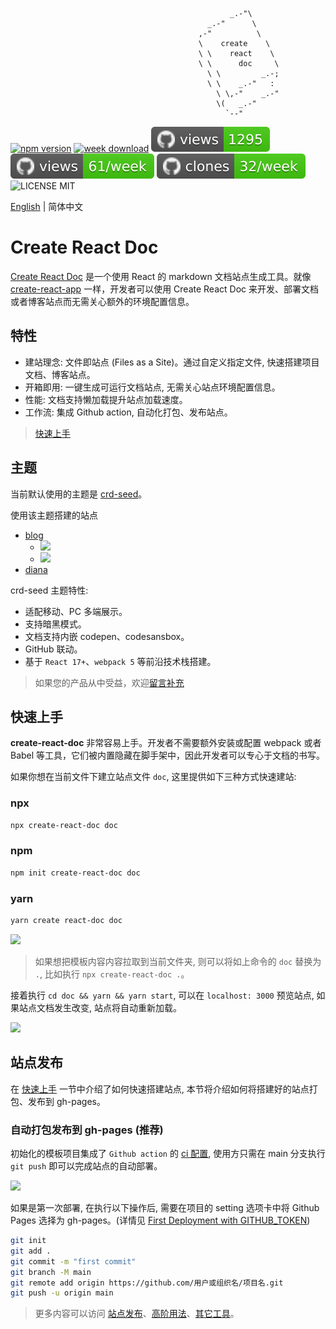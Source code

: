                                                      _.-"\
                                                _.-"      \
                                              ,-"          \
                                              \    create    \
                                              \ \    react    \
                                              \ \      doc     \
                                                \ \         _.-;
                                                \ \    _.-"   :
                                                  \ \,-"    _.-"
                                                  \(   _.-"
                                                    `--"

[![npm version](https://img.shields.io/npm/v/create-react-doc)](https://badge.fury.io/js/create-react-doc)
[![week download](https://img.shields.io/npm/dw/create-react-doc.svg)](https://www.npmjs.com/package/create-react-doc)
![views](https://raw.githubusercontent.com/MuYunyun/create-react-doc/traffic/traffic-create-react-doc/views.svg)
![views](https://raw.githubusercontent.com/MuYunyun/create-react-doc/traffic/traffic-create-react-doc/views_per_week.svg)
![clones](https://raw.githubusercontent.com/MuYunyun/create-react-doc/traffic/traffic-create-react-doc/clones_per_week.svg)
![LICENSE MIT](https://img.shields.io/npm/l/create-react-doc.svg)

[English](./README-en.md) | 简体中文

# Create React Doc

[Create React Doc](https://github.com/MuYunyun/create-react-doc) 是一个使用 React 的 markdown 文档站点生成工具。就像 [create-react-app](https://github.com/facebook/create-react-app) 一样，开发者可以使用 Create React Doc 来开发、部署文档或者博客站点而无需关心额外的环境配置信息。

## 特性

* 建站理念: 文件即站点 (Files as a Site)。通过自定义指定文件, 快速搭建项目文档、博客站点。
* 开箱即用: 一键生成可运行文档站点, 无需关心站点环境配置信息。
* 性能: 文档支持懒加载提升站点加载速度。
* 工作流: 集成 Github action, 自动化打包、发布站点。

> [快速上手](http://muyunyun.cn/create-react-doc/#/%E5%BF%AB%E9%80%9F%E4%B8%8A%E6%89%8B)

## 主题

当前默认使用的主题是 [crd-seed](https://github.com/MuYunyun/create-react-doc/tree/main/packages/theme/internal-theme/crd-seed)。

使用该主题搭建的站点

* [blog](http://muyunyun.cn/blog)
  * ![](http://with.muyunyun.cn/ec330b8ac2175c828be41f446f9f9619.jpg)
  * ![](http://with.muyunyun.cn/2e7440e4256debda2d73a4e6392c7146.jpg-300)
* [diana](https://muyunyun.cn/diana/)

crd-seed 主题特性:

* 适配移动、PC 多端展示。
* 支持暗黑模式。
* 文档支持内嵌 codepen、codesansbox。
* GitHub 联动。
* 基于 `React 17+`、`webpack 5` 等前沿技术栈搭建。

> 如果您的产品从中受益，欢迎<a href="https://github.com/MuYunyun/create-react-doc/issues/new" target="_blank">留言补充</a>

## 快速上手

**create-react-doc** 非常容易上手。开发者不需要额外安装或配置 webpack 或者 Babel 等工具，它们被内置隐藏在脚手架中，因此开发者可以专心于文档的书写。

如果你想在当前文件下建立站点文件 `doc`, 这里提供如下三种方式快速建站:

### npx

```bash
npx create-react-doc doc
```

### npm

```bash
npm init create-react-doc doc
```

### yarn

```bash
yarn create react-doc doc
```

![](http://with.muyunyun.cn/0f0cf6e8cb68b18399eac2927f74b063.jpg)

> 如果想把模板内容内容拉取到当前文件夹, 则可以将如上命令的 `doc` 替换为 `.`, 比如执行 `npx create-react-doc .`。

接着执行 `cd doc && yarn && yarn start`, 可以在 `localhost: 3000` 预览站点, 如果站点文档发生改变, 站点将自动重新加载。

<img src="http://with.muyunyun.cn/2bbd4d8da3165e1a09a88f5e6a114009.jpg" width="900" />

## 站点发布

在 [快速上手](http://muyunyun.cn/create-react-doc/#/%E5%BF%AB%E9%80%9F%E4%B8%8A%E6%89%8B) 一节中介绍了如何快速搭建站点, 本节将介绍如何将搭建好的站点打包、发布到 gh-pages。

### 自动打包发布到 gh-pages (推荐)

初始化的模板项目集成了 `Github action` 的 [ci 配置](https://github.com/MuYunyun/create-react-doc/blob/main/packages/templates/default/.github/workflows/gh-pages.yml), 使用方只需在 main 分支执行 `git push` 即可以完成站点的自动部署。

![](http://with.muyunyun.cn/ea24d511f76efe5ba5d13bb6b1609aac.jpg)

如果是第一次部署, 在执行以下操作后, 需要在项目的 setting 选项卡中将 Github Pages 选择为 gh-pages。(详情见 [First Deployment with GITHUB_TOKEN](https://github.com/peaceiris/actions-gh-pages#%EF%B8%8F-first-deployment-with-github_token))

```bash
git init
git add .
git commit -m "first commit"
git branch -M main
git remote add origin https://github.com/用户或组织名/项目名.git
git push -u origin main
```

> 更多内容可以访问 [站点发布](http://muyunyun.cn/create-react-doc/#/%E7%AB%99%E7%82%B9%E5%8F%91%E5%B8%83)、[高阶用法](http://muyunyun.cn/create-react-doc/#/%E9%AB%98%E9%98%B6%E7%94%A8%E6%B3%95)、[其它工具](http://muyunyun.cn/create-react-doc/#/%E5%85%B6%E5%AE%83%E5%B7%A5%E5%85%B7)。
